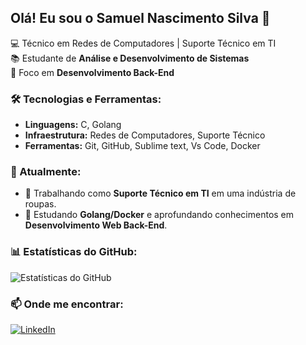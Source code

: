 ## Olá! Eu sou o Samuel Nascimento Silva 👋

💻 Técnico em Redes de Computadores | Suporte Técnico em TI  
📚 Estudante de **Análise e Desenvolvimento de Sistemas**  
🚀 Foco em **Desenvolvimento Back-End**  

### 🛠️ Tecnologias e Ferramentas:
- **Linguagens:** C, Golang    
- **Infraestrutura:** Redes de Computadores, Suporte Técnico
- **Ferramentas:** Git, GitHub, Sublime text, Vs Code, Docker

### 🔎 Atualmente:
- 📌 Trabalhando como **Suporte Técnico em TI** em uma indústria de roupas.  
- 🎯 Estudando **Golang/Docker** e aprofundando conhecimentos em **Desenvolvimento Web Back-End**.  

### 📊 Estatísticas do GitHub:
![Estatísticas do GitHub](https://github-readme-stats.vercel.app/api?username=DevSamSilva&show_icons=true&theme=dracula)

### 📫 Onde me encontrar:
[![LinkedIn](https://img.shields.io/badge/LinkedIn-Samuel%20Nascimento-blue?logo=linkedin)](https://www.linkedin.com/in/samuel-nascimento-05b94a263)
